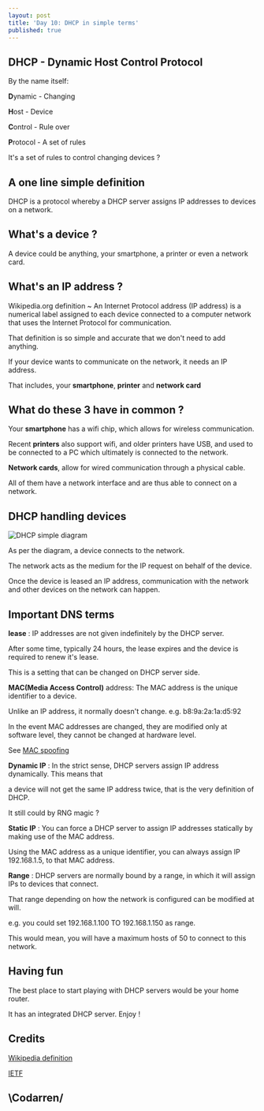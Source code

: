```yaml
---
layout: post
title: 'Day 10: DHCP in simple terms'
published: true
---
```

## DHCP - Dynamic Host Control Protocol

By the name itself:

**D**ynamic - Changing

**H**ost - Device

**C**ontrol - Rule over

**P**rotocol - A set of rules

It's a set of rules to control changing devices ?


## A one line simple definition

DHCP is a protocol whereby a DHCP server assigns IP addresses to devices on a network.

## What's a device ?
A device could be anything, your smartphone, a printer or even a network card.

## What's an IP address ?
Wikipedia.org definition ~ An Internet Protocol address (IP address) is a numerical label assigned to each device connected to a computer network that uses the Internet Protocol for communication. 


That definition is so simple and accurate that we don't need to add anything.

If your device wants to communicate on the network, it needs an IP address.

That includes, your **smartphone**, **printer** and **network card**

## What do these 3 have in common ?

Your **smartphone** has a wifi chip, which allows for wireless communication.

Recent **printers** also support wifi, and older printers have USB, and used to be connected to a PC which ultimately is connected to the network.

**Network cards**, allow for wired communication through a physical cable.

All of them have a network interface and are thus able to connect on a network.


## DHCP handling devices

![DHCP simple diagram](https://github.com/codarrenvelvindron/codarrenvelvindron.github.io/raw/master/images/DHCP_IP.png)

As per the diagram, a device connects to the network.

The network acts as the medium for the IP request on behalf of the device.

Once the device is leased an IP address, communication with the network and other devices on the network can happen.

## Important DNS terms

**lease** : IP addresses are not given indefinitely by the DHCP server.

After some time, typically 24 hours, the lease expires and the device is required to renew it's lease.

This is a setting that can be changed on DHCP server side.

**MAC(Media Access Control)** address: The MAC address is the unique identifier to a device.

Unlike an IP address, it normally doesn't change. e.g. b8:9a:2a:1a:d5:92

In the event MAC addresses are changed, they are modified only at software level, they cannot be changed at hardware level. 

See [MAC spoofing](https://en.wikipedia.org/wiki/MAC_spoofing)

**Dynamic IP** : In the strict sense, DHCP servers assign IP address dynamically. This means that 

a device will not get the same IP address twice, that is the very definition of DHCP.

It still could by RNG magic ?

**Static IP** : You can force a DHCP server to assign IP addresses statically by making use of the MAC address.

Using the MAC address as a unique identifier, you can always assign IP 192.168.1.5, to that MAC address.

**Range** : DHCP servers are normally bound by a range, in which it will assign IPs to devices that connect.

That range depending on how the network is configured can be modified at will.

e.g. you could set 192.168.1.100 TO 192.168.1.150 as range.


This would mean, you will have a maximum hosts of 50 to connect to this network.

## Having fun
The best place to start playing with DHCP servers would be your home router.

It has an integrated DHCP server. Enjoy !

## Credits
[Wikipedia definition](https://en.wikipedia.org/wiki/Dynamic_Host_Configuration_Protocol)

[IETF](https://tools.ietf.org/html/rfc2131)

## \Codarren/
